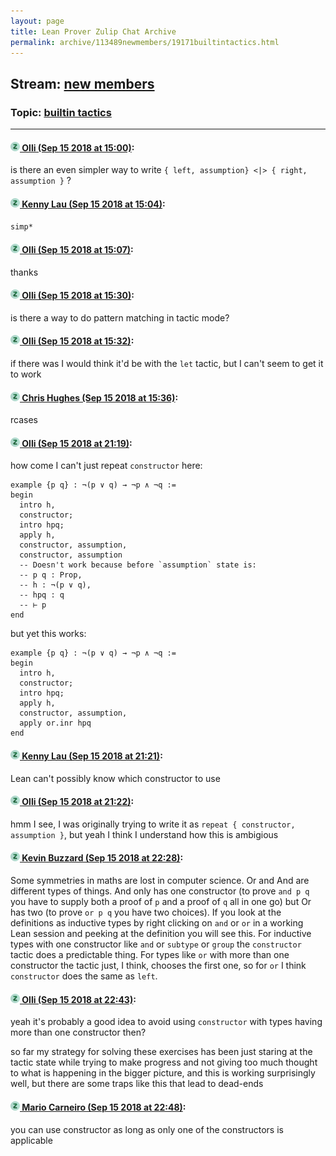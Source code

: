 ```yaml
---
layout: page
title: Lean Prover Zulip Chat Archive 
permalink: archive/113489newmembers/19171builtintactics.html
---
```


## Stream: [new members](index.html)
### Topic: [builtin tactics](19171builtintactics.html)

---

#### [![Click to go to Zulip](../../assets/img/zulip2.png) Olli (Sep 15 2018 at 15:00)](https://leanprover.zulipchat.com/#narrow/stream/113489-new%20members/topic/builtin%20tactics/near/134011488):
is there an even simpler way to write `{ left, assumption} <|> { right, assumption }` ?

#### [![Click to go to Zulip](../../assets/img/zulip2.png) Kenny Lau (Sep 15 2018 at 15:04)](https://leanprover.zulipchat.com/#narrow/stream/113489-new%20members/topic/builtin%20tactics/near/134011636):
`simp*`

#### [![Click to go to Zulip](../../assets/img/zulip2.png) Olli (Sep 15 2018 at 15:07)](https://leanprover.zulipchat.com/#narrow/stream/113489-new%20members/topic/builtin%20tactics/near/134011708):
thanks

#### [![Click to go to Zulip](../../assets/img/zulip2.png) Olli (Sep 15 2018 at 15:30)](https://leanprover.zulipchat.com/#narrow/stream/113489-new%20members/topic/builtin%20tactics/near/134012389):
is there a way to do pattern matching in tactic mode?

#### [![Click to go to Zulip](../../assets/img/zulip2.png) Olli (Sep 15 2018 at 15:32)](https://leanprover.zulipchat.com/#narrow/stream/113489-new%20members/topic/builtin%20tactics/near/134012448):
if there was I would think it'd be with the `let` tactic, but I can't seem to get it to work

#### [![Click to go to Zulip](../../assets/img/zulip2.png) Chris Hughes (Sep 15 2018 at 15:36)](https://leanprover.zulipchat.com/#narrow/stream/113489-new%20members/topic/builtin%20tactics/near/134012572):
rcases

#### [![Click to go to Zulip](../../assets/img/zulip2.png) Olli (Sep 15 2018 at 21:19)](https://leanprover.zulipchat.com/#narrow/stream/113489-new%20members/topic/builtin%20tactics/near/134023310):
how come I can't just repeat `constructor` here:
```lean
example {p q} : ¬(p ∨ q) → ¬p ∧ ¬q := 
begin
  intro h,
  constructor;
  intro hpq;
  apply h,
  constructor, assumption,
  constructor, assumption
  -- Doesn't work because before `assumption` state is:
  -- p q : Prop,
  -- h : ¬(p ∨ q),
  -- hpq : q
  -- ⊢ p
end
```

but yet this works:
```lean
example {p q} : ¬(p ∨ q) → ¬p ∧ ¬q := 
begin
  intro h,
  constructor;
  intro hpq;
  apply h,
  constructor, assumption,
  apply or.inr hpq
end
```

#### [![Click to go to Zulip](../../assets/img/zulip2.png) Kenny Lau (Sep 15 2018 at 21:21)](https://leanprover.zulipchat.com/#narrow/stream/113489-new%20members/topic/builtin%20tactics/near/134023364):
Lean can't possibly know which constructor to use

#### [![Click to go to Zulip](../../assets/img/zulip2.png) Olli (Sep 15 2018 at 21:22)](https://leanprover.zulipchat.com/#narrow/stream/113489-new%20members/topic/builtin%20tactics/near/134023405):
hmm I see, I was originally trying to write it as `repeat { constructor, assumption }`, but yeah I think I understand how this is ambigious

#### [![Click to go to Zulip](../../assets/img/zulip2.png) Kevin Buzzard (Sep 15 2018 at 22:28)](https://leanprover.zulipchat.com/#narrow/stream/113489-new%20members/topic/builtin%20tactics/near/134025252):
Some symmetries in maths are lost in computer science. Or and And are different types of things. And only has one constructor (to prove `and p q` you have to supply both a proof of `p` and a proof of `q` all in one go) but Or has two (to prove `or p q` you have two choices). If you look at the definitions as inductive types by right clicking on `and` or `or` in a working Lean session and peeking at the definition you will see this. For inductive types with one constructor like `and` or `subtype` or `group` the `constructor` tactic does a predictable thing. For types like `or` with more than one constructor the tactic just, I think, chooses the first one, so for `or` I think `constructor` does the same as `left`.

#### [![Click to go to Zulip](../../assets/img/zulip2.png) Olli (Sep 15 2018 at 22:43)](https://leanprover.zulipchat.com/#narrow/stream/113489-new%20members/topic/builtin%20tactics/near/134025625):
yeah it's probably a good idea to avoid using `constructor` with types having more than one constructor then?

so far my strategy for solving these exercises has been just staring at the tactic state while trying to make progress and not giving too much thought to what is happening in the bigger picture, and this is working surprisingly well, but there are some traps like this that lead to dead-ends

#### [![Click to go to Zulip](../../assets/img/zulip2.png) Mario Carneiro (Sep 15 2018 at 22:48)](https://leanprover.zulipchat.com/#narrow/stream/113489-new%20members/topic/builtin%20tactics/near/134025763):
you can use constructor as long as only one of the constructors is applicable

